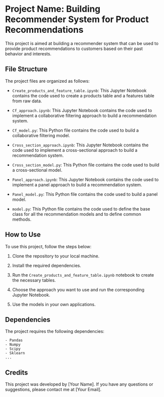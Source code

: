 

# Project Name: Building Recommender System for Product Recommendations

This project is aimed at building a recommender system that can be used to provide product recommendations to customers based on their past behavior and interests.

## File Structure

The project files are organized as follows:

- `Create_products_and_feature_table.ipynb`: This Jupyter Notebook contains the code used to create a products table and a features table from raw data.

- `Cf_approach.ipynb`: This Jupyter Notebook contains the code used to implement a collaborative filtering approach to build a recommendation system.

- `Cf_model.py`: This Python file contains the code used to build a collaborative filtering model.

- `Cross_section_approach.ipynb`: This Jupyter Notebook contains the code used to implement a cross-sectional approach to build a recommendation system.

- `Cross_section_model.py`: This Python file contains the code used to build a cross-sectional model.

- `Panel_approach.ipynb`: This Jupyter Notebook contains the code used to implement a panel approach to build a recommendation system.

- `Panel_model.py`: This Python file contains the code used to build a panel model.

- `model.py`: This Python file contains the code used to define the base class for all the recommendation models and to define common methods.

## How to Use

To use this project, follow the steps below:

1. Clone the repository to your local machine.

2. Install the required dependencies.

3. Run the `Create_products_and_feature_table.ipynb` notebook to create the necessary tables.

4. Choose the approach you want to use and run the corresponding Jupyter Notebook.

5. Use the models in your own applications.

## Dependencies

The project requires the following dependencies:

```
- Pandas
- Numpy
- Scipy
- Sklearn
...
```


## Credits

This project was developed by [Your Name]. If you have any questions or suggestions, please contact me at [Your Email].